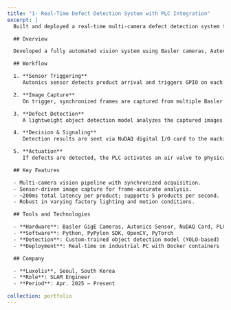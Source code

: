 ```yaml
---
title: "1- Real-Time Defect Detection System with PLC Integration"
excerpt: |
  Built and deployed a real-time multi-camera defect detection system triggered by external sensors, integrated with industrial PLCs to automatically reject faulty products on a live production line.

  ## Overview

  Developed a fully automated vision system using Basler cameras, Autonics sensors, and a NuDAQ card to detect defective items and trigger air valve-based rejection via PLCs. The system processes each item in under 200ms, handling up to 5 units per second on a live production line.

  ## Workflow

  1. **Sensor Triggering**  
     Autonics sensor detects product arrival and triggers GPIO on each Basler camera.

  2. **Image Capture**  
     On trigger, synchronized frames are captured from multiple Basler cameras covering different product angles.

  3. **Defect Detection**  
     A lightweight object detection model analyzes the captured images in real time to identify surface defects or misalignments.

  4. **Decision & Signaling**  
     Detection results are sent via NuDAQ digital I/O card to the machine's PLC.

  5. **Actuation**  
     If defects are detected, the PLC activates an air valve to physically push the faulty item off the conveyor belt.

  ## Key Features

  - Multi-camera vision pipeline with synchronized acquisition.
  - Sensor-driven image capture for frame-accurate analysis.
  - ~200ms total latency per product; supports 5 products per second.
  - Robust in varying factory lighting and motion conditions.

  ## Tools and Technologies

  - **Hardware**: Basler GigE Cameras, Autonics Sensor, NuDAQ Card, PLC, Pneumatic Air Valve  
  - **Software**: Python, PyPylon SDK, OpenCV, PyTorch  
  - **Detection**: Custom-trained object detection model (YOLO-based)  
  - **Deployment**: Real-time on industrial PC with Docker containers  

  ## Company

  - **Luxolis**, Seoul, South Korea  
  - **Role**: SLAM Engineer  
  - **Period**: Apr. 2025 – Present

collection: portfolio
---
```

